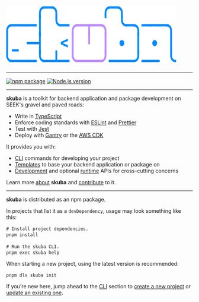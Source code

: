 # [![🤿 skuba](./docs/logo.svg)](https://seek-oss.github.io/skuba)

---

[![npm package](https://img.shields.io/npm/v/skuba?labelColor=cb0000&color=5b5b5b)](https://www.npmjs.com/package/skuba)
[![Node.js version](https://img.shields.io/node/v/skuba?labelColor=5fa04e&color=5b5b5b)](https://www.npmjs.com/package/skuba)

---

**skuba** is a toolkit for backend application and package development on SEEK's gravel and paved roads:

- Write in [TypeScript]
- Enforce coding standards with [ESLint] and [Prettier]
- Test with [Jest]
- Deploy with [Gantry] or the [AWS CDK]

[aws cdk]: https://docs.aws.amazon.com/cdk/latest/guide/work-with-cdk-typescript.html
[gantry]: https://backstage.myseek.xyz/docs/default/component/gantry/

It provides you with:

- [CLI] commands for developing your project
- [Templates] to base your backend application or package on
- [Development] and optional [runtime] APIs for cross-cutting concerns

Learn more [about](docs/about.md) **skuba** and [contribute](CONTRIBUTING.md) to it.

---

**skuba** is distributed as an npm package.

In projects that list it as a `devDependency`,
usage may look something like this:

```shell
# Install project dependencies.
pnpm install

# Run the skuba CLI.
pnpm exec skuba help
```

When starting a new project, using the latest version is recommended:

```shell
pnpm dlx skuba init
```

If you're new here, jump ahead to the [CLI] section to [create a new project] or [update an existing one].

[cli]: ./docs/cli
[create a new project]: ./docs/cli/init.md
[development]: ./docs/development-api
[eslint]: https://eslint.org/
[jest]: https://jestjs.io
[prettier]: https://prettier.io/
[runtime]: ./docs/runtime-api
[templates]: ./docs/templates
[typescript]: https://www.typescriptlang.org/
[update an existing one]: ./docs/cli/configure.md
